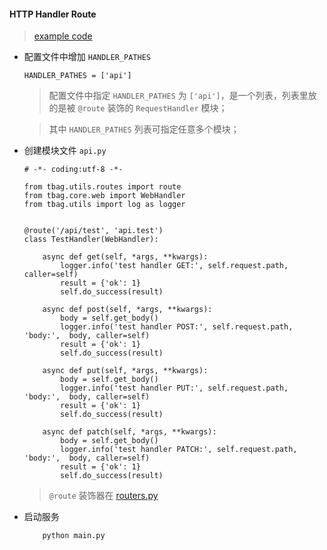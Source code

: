 #### HTTP Handler Route
> [example code](./)

* 配置文件中增加 `HANDLER_PATHES`
    ```text
    HANDLER_PATHES = ['api']
    ```
    > 配置文件中指定 `HANDLER_PATHES` 为 `['api']`，是一个列表，列表里放的是被 `@route` 装饰的 `RequestHandler` 模块；
    
    > 其中 `HANDLER_PATHES` 列表可指定任意多个模块；
    

* 创建模块文件 `api.py`
    ```text
    # -*- coding:utf-8 -*-
    
    from tbag.utils.routes import route
    from tbag.core.web import WebHandler
    from tbag.utils import log as logger
    
    
    @route('/api/test', 'api.test')
    class TestHandler(WebHandler):
    
        async def get(self, *args, **kwargs):
            logger.info('test handler GET:', self.request.path, caller=self)
            result = {'ok': 1}
            self.do_success(result)
    
        async def post(self, *args, **kwargs):
            body = self.get_body()
            logger.info('test handler POST:', self.request.path, 'body:',  body, caller=self)
            result = {'ok': 1}
            self.do_success(result)
    
        async def put(self, *args, **kwargs):
            body = self.get_body()
            logger.info('test handler PUT:', self.request.path, 'body:',  body, caller=self)
            result = {'ok': 1}
            self.do_success(result)
    
        async def patch(self, *args, **kwargs):
            body = self.get_body()
            logger.info('test handler PATCH:', self.request.path, 'body:',  body, caller=self)
            result = {'ok': 1}
            self.do_success(result)
    ```
    > `@route` 装饰器在 [routers.py](../../tbag/utils/routes.py)

* 启动服务
    ```text
        python main.py
    ```
